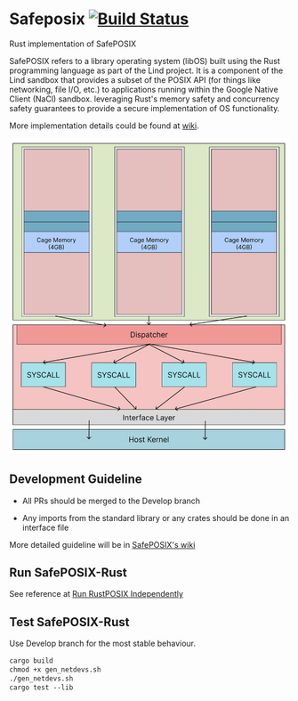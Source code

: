 # Safeposix [![Build Status](https://github.com/Lind-Project/safeposix-rust/actions/workflows/lind-selfhost.yml/badge.svg?branch=develop)](https://github.com/Lind-Project/safeposix-rust/actions/workflows/lind-selfhost.yml)
Rust implementation of SafePOSIX

SafePOSIX refers to a library operating system (libOS) built using the Rust programming language as part of the Lind project.
It is a component of the Lind sandbox that provides a subset of the POSIX API (for things like networking, file I/O, etc.) to applications running within the Google Native Client (NaCl) sandbox. leveraging Rust's memory safety and concurrency safety guarantees to provide a secure implementation of OS functionality.

More implementation details could be found at [wiki](https://github.com/Lind-Project/safeposix-rust/wiki).

![alt text](docs/RustPOSIX-README.jpg)

## Development Guideline

- All PRs should be merged to the Develop branch

- Any imports from the standard library or any crates should be done in an interface file

More detailed guideline will be in [SafePOSIX's wiki](https://github.com/Lind-Project/safeposix-rust/wiki/Style-Guide)

## Run SafePOSIX-Rust

See reference at [Run RustPOSIX Independently](https://github.com/Lind-Project/safeposix-rust/wiki/Run-Independently)

## Test SafePOSIX-Rust

Use Develop branch for the most stable behaviour.

```
cargo build
chmod +x gen_netdevs.sh 
./gen_netdevs.sh 
cargo test --lib
```
